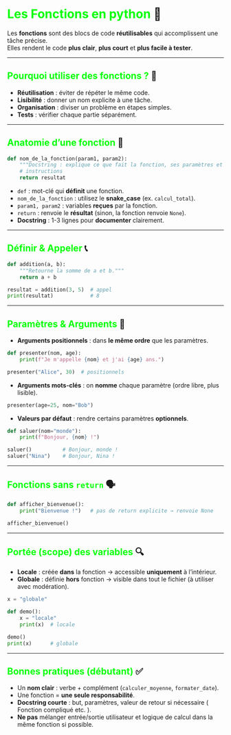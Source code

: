 # <span style="color:lime">Les Fonctions en python</span> 🐍

Les **fonctions** sont des blocs de code **réutilisables** qui accomplissent une tâche précise.  
Elles rendent le code **plus clair**, **plus court** et **plus facile à tester**.

---

## <span style="color:lime">Pourquoi utiliser des fonctions ?</span> 🎯
- **Réutilisation** : éviter de répéter le même code.
- **Lisibilité** : donner un nom explicite à une tâche.
- **Organisation** : diviser un problème en étapes simples.
- **Tests** : vérifier chaque partie séparément.

---

## <span style="color:lime">Anatomie d’une fonction</span> 🧱
```python
def nom_de_la_fonction(param1, param2):
    """Docstring : explique ce que fait la fonction, ses paramètres et son retour."""
    # instructions
    return resultat
```
- `def` : mot-clé qui **définit** une fonction.  
- `nom_de_la_fonction` : utilisez le **snake_case** (ex. `calcul_total`).  
- `param1, param2` : variables **reçues** par la fonction.  
- `return` : renvoie le **résultat** (sinon, la fonction renvoie `None`).  
- **Docstring** : 1-3 lignes pour **documenter** clairement.

---

## <span style="color:lime">Définir & Appeler</span> 📞
```python
def addition(a, b):
    """Retourne la somme de a et b."""
    return a + b

resultat = addition(3, 5)  # appel
print(resultat)            # 8
```

---

## <span style="color:lime">Paramètres & Arguments</span> 🧩
- **Arguments positionnels** : dans **le même ordre** que les paramètres.
```python
def presenter(nom, age):
    print(f"Je m'appelle {nom} et j'ai {age} ans.")

presenter("Alice", 30)  # positionnels
```

- **Arguments mots-clés** : on **nomme** chaque paramètre (ordre libre, plus lisible).
```python
presenter(age=25, nom="Bob")
```

- **Valeurs par défaut** : rendre certains paramètres **optionnels**.
```python
def saluer(nom="monde"):
    print(f"Bonjour, {nom} !")

saluer()          # Bonjour, monde !
saluer("Nina")    # Bonjour, Nina !
```

---

## <span style="color:lime">Fonctions sans `return`</span> 🗣️
```python
def afficher_bienvenue():
    print("Bienvenue !")   # pas de return explicite → renvoie None

afficher_bienvenue()
```

---

## <span style="color:lime">Portée (scope) des variables</span> 🔍
- **Locale** : créée **dans** la fonction → accessible **uniquement** à l’intérieur.
- **Globale** : définie **hors** fonction → visible dans tout le fichier (à utiliser avec modération).

```python
x = "globale"

def demo():
    x = "locale"
    print(x)  # locale

demo()
print(x)      # globale
```

---

## <span style="color:lime">Bonnes pratiques (débutant)</span> ✅
- Un **nom clair** : verbe + complément (`calculer_moyenne`, `formater_date`).
- Une fonction = **une seule responsabilité**.
- **Docstring courte** : but, paramètres, valeur de retour si nécessaire ( Fonction compliqué etc. ).
- **Ne pas** mélanger entrée/sortie utilisateur et logique de calcul dans la même fonction si possible.